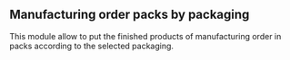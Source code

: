 Manufacturing order packs by packaging
---------------------------------------
This module allow to put the finished products of manufacturing order in packs according to the selected packaging.



